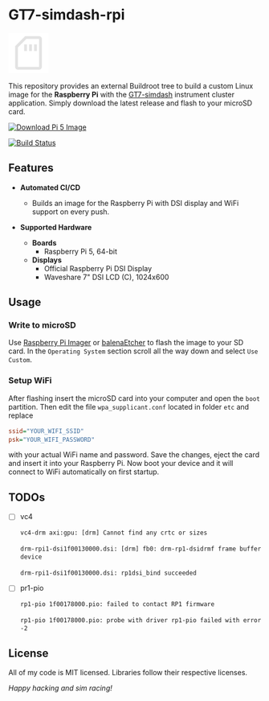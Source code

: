 # GT7-simdash-rpi

<picture>
  <source srcset="assets/sd_card_light.svg" media="(prefers-color-scheme: dark)">
  <source srcset="assets/sd_card_dark.svg" media="(prefers-color-scheme: light)">
  <img src="assets/sd_card_light.svg" alt="SD Card">
</picture>

This repository provides an external Buildroot tree to build a custom Linux image for the **Raspberry Pi** with the [GT7-simdash](https://github.com/chrshdl/gt7-simdash) instrument cluster application. Simply download the latest release and flash to your microSD card.

[![Download Pi 5 Image](https://img.shields.io/badge/download-pi5--image-blue?logo=raspberry-pi)](https://github.com/chrshdl/gt7-simdash-rpi/releases/download/latest/gt7simdash-pi5.img)

[![Build Status](https://github.com/chrshdl/gt7-simdash-rpi/actions/workflows/buildroot.yml/badge.svg)](https://github.com/chrshdl/gt7-simdash-rpi/actions/workflows/buildroot.yml)

## Features

- **Automated CI/CD**
  - Builds an image for the Raspberry Pi with DSI display and WiFi support on every push.

- **Supported Hardware**
  - **Boards**
    - Raspberry Pi 5, 64-bit
  - **Displays**
    - Official Raspberry Pi DSI Display
    - Waveshare 7" DSI LCD (C), 1024x600

## Usage

### Write to microSD

Use [Raspberry Pi Imager](https://www.raspberrypi.com/software/) or [balenaEtcher](https://www.balena.io/etcher/) to flash the image to your SD card. In the `Operating System` section scroll all the way down and select `Use Custom`. 

### Setup WiFi
After flashing insert the microSD card into your computer and open the `boot` partition. Then edit the file `wpa_supplicant.conf` located in folder `etc` and replace

```ini
ssid="YOUR_WIFI_SSID"
psk="YOUR_WIFI_PASSWORD"
```

with your actual WiFi name and password. Save the changes, eject the card and insert it into your Raspberry Pi. Now boot your device and it will connect to WiFi automatically on first startup.

## TODOs
- [ ] vc4
  ```
  vc4-drm axi:gpu: [drm] Cannot find any crtc or sizes
  
  drm-rpi1-dsi1f00130000.dsi: [drm] fb0: drm-rp1-dsidrmf frame buffer device
  
  drm-rpi1-dsi1f00130000.dsi: rp1dsi_bind succeeded
  ```

- [ ] pr1-pio
  ```
  rp1-pio 1f00178000.pio: failed to contact RP1 firmware
  
  rp1-pio 1f00178000.pio: probe with driver rp1-pio failed with error -2
  ```

## License
All of my code is MIT licensed. Libraries follow their respective licenses.


_Happy hacking and sim racing!_
